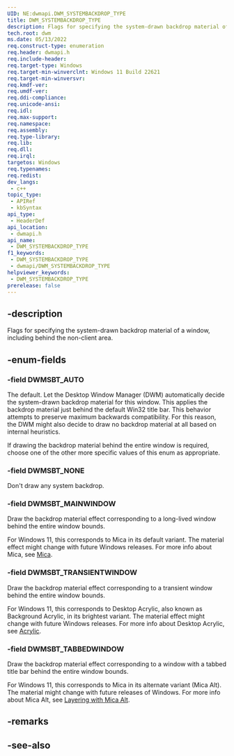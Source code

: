 ```yaml
---
UID: NE:dwmapi.DWM_SYSTEMBACKDROP_TYPE
title: DWM_SYSTEMBACKDROP_TYPE
description: Flags for specifying the system-drawn backdrop material of a window, including behind the non-client area.
tech.root: dwm
ms.date: 05/13/2022
req.construct-type: enumeration
req.header: dwmapi.h
req.include-header: 
req.target-type: Windows
req.target-min-winverclnt: Windows 11 Build 22621
req.target-min-winversvr: 
req.kmdf-ver: 
req.umdf-ver: 
req.ddi-compliance: 
req.unicode-ansi: 
req.idl: 
req.max-support: 
req.namespace: 
req.assembly: 
req.type-library: 
req.lib: 
req.dll: 
req.irql: 
targetos: Windows
req.typenames: 
req.redist: 
dev_langs:
 - c++
topic_type:
 - APIRef
 - kbSyntax
api_type:
 - HeaderDef
api_location:
 - dwmapi.h
api_name:
 - DWM_SYSTEMBACKDROP_TYPE
f1_keywords:
 - DWM_SYSTEMBACKDROP_TYPE
 - dwmapi/DWM_SYSTEMBACKDROP_TYPE
helpviewer_keywords:
 - DWM_SYSTEMBACKDROP_TYPE
prerelease: false
---
```


## -description

Flags for specifying the system-drawn backdrop material of a window, including behind the non-client area.

## -enum-fields

### -field DWMSBT_AUTO

The default. Let the Desktop Window Manager (DWM) automatically decide the system-drawn backdrop material for this window. This applies the backdrop material just behind the default Win32 title bar. This behavior attempts to preserve maximum backwards compatibility. For this reason, the DWM might also decide to draw no backdrop material at all based on internal heuristics.

If drawing the backdrop material behind the entire window is required, choose one of the other more specific values of this enum as appropriate.

### -field DWMSBT_NONE

Don't draw any system backdrop.

### -field DWMSBT_MAINWINDOW

Draw the backdrop material effect corresponding to a long-lived window behind the entire window bounds.

For Windows 11, this corresponds to Mica in its default variant. The material effect might change with future Windows releases. For more info about Mica, see [Mica](/windows/apps/design/style/mica).

### -field DWMSBT_TRANSIENTWINDOW

Draw the backdrop material effect corresponding to a transient window behind the entire window bounds.

For Windows 11, this corresponds to Desktop Acrylic, also known as Background Acrylic, in its brightest variant. The material effect might change with future Windows releases. For more info about Desktop Acrylic, see [Acrylic](/windows/apps/design/style/acrylic).

### -field DWMSBT_TABBEDWINDOW

Draw the backdrop material effect corresponding to a window with a tabbed title bar behind the entire window bounds.

For Windows 11, this corresponds to Mica in its alternate variant (Mica Alt). The material might change with future releases of Windows. For more info about Mica Alt, see [Layering with Mica Alt](/windows/apps/design/style/mica#app-layering-with-mica-alt).

## -remarks

## -see-also
